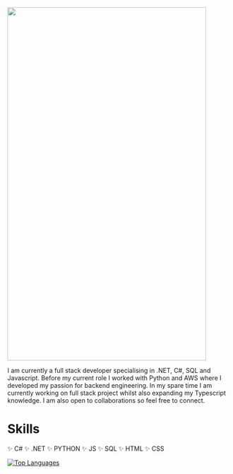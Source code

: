 <img src = 'https://github.com/Zaynah1999/ZaynahAhmed/blob/6df2128ff90dc5005d18cae05aace9844689c252/pink.jpg' height='800' width='450'>

I am currently a full stack developer specialising in .NET, C#, SQL and Javascript. Before my current role I worked with Python and AWS where I developed my passion for backend engineering. In my spare time I am currently working on full stack project whilst also expanding my Typescript knowledge. I am also open to collaborations so feel free to connect.

# Skills
✨ C#
✨ .NET
✨ PYTHON
✨ JS
✨ SQL
✨ HTML
✨ CSS



[![Top Languages](https://github-readme-stats.vercel.app/api/top-langs/?username=Zaynah1999&layout=donut)](https://github.com/anuraghazra/github-readme-stats)
